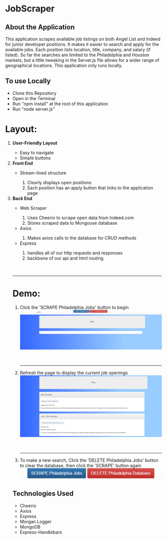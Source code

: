 # JobScraper

## About the Application
This application scrapes available job listings on both Angel List and Indeed for junior developer positions. It makes it easier to search and apply for the available jobs. Each position lists location, title, company, and salary (if listed). So far the searches are limited to the Philadelphia and Houston markets, but a little tweaking in the Server.js file allows for a wider range of geographical locations. This application only runs locally.

## To use Locally
* Clone this Repository
* Open in the Terminal
* Run "npm install" at the root of this application
* Run "node server.js"

<h1>Layout:</h1>
<ol>
<li><strong>User-Friendly Layout</strong></li>
<ul>
    <li>Easy to navigate</li>
    <li>Simple buttons</li>
</ul>

<li><strong>Front End</strong></li>
    <ul>
        <li>Stream-lined structure</li>
            <ol>
                <li>Clearly displays open positions</li>
                <li>Each position has an apply button that links to the application page</li>
            </ol>
    </ul>
<li><strong>Back End</strong></li>
    <ul>
        <li>Web Scraper</li>
        <ol>
            <li>Uses Cheerio to scrape open data from Indeed.com</li>
            <li>Stores scraped data to Mongoose database</li>
        </ol>
        <li>Axios</li>
        <ol>
            <li>Makes axios calls to the database for CRUD methods</li>
        </ol>
         <li>Express</li>
      <ol>
         <li>handles all of our http requests and responses</li>
         <li>backbone of our api and html routing</li>
      </ol>
    </ul>

<br>
<br>
<hr>

<h1>Demo:</h1>

<ol>

<li>Click the 'SCRAPE Philadelphia Jobs' button to begin</li>
<img src='./screenshots/emptyHome.png'>

<br>
<br>
<br>
<hr>

<li>Refresh the page to display the current job openings</li>
<img src='./screenshots/jobs.png'>

<br>
<br>
<br>
<hr>

<li>To make a new search, Click the 'DELETE Philadelphia Jobs' button to clear the database, then click the 'SCRAPE' button again</li>
<img src='./screenshots/buttons.png'>



</ol>


## Technologies Used
* Cheerio
* Axios
* Express 
* Morgan Logger
* MongoDB
* Express-Handlebars
